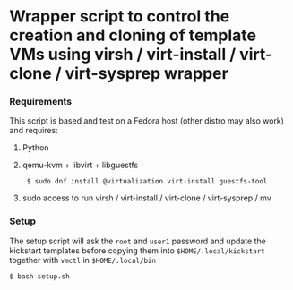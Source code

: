 # Wrapper script to control the creation and cloning of template VMs using virsh / virt-install / virt-clone / virt-sysprep wrapper

### Requirements

This script is based and test on a Fedora host (other distro may also work) and requires:

1. Python
1. qemu-kvm + libvirt + libguestfs

        $ sudo dnf install @virtualization virt-install guestfs-tool

1. sudo access to run virsh / virt-install / virt-clone / virt-sysprep / mv

### Setup

The setup script will ask the `root` and `user1` password and update the kickstart templates before copying them into `$HOME/.local/kickstart` together with `vmctl` in `$HOME/.local/bin`

    $ bash setup.sh


